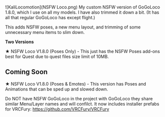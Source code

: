 ![KaliLocomotion](NSFW Loco.png)
My custom NSFW version of GoGoLoco 1.8.0, which I use on all my models. I have also trimmed it down a bit. (It has all that regular GoGoLoco has except flight.)

This adds NSFW poses, a new menu layout, and trimming of some unnecessary menu items to slim down.

**Two Versions** 

★ NSFW Loco V1.8.0 (Poses Only) - This just has the NSFW Poses add-ons best for Quest due to quest files size limit of 10MB.

## Coming Soon
★ NSFW Loco V1.8.0 (Poses & Emotes) - This version has Poses and Animations that can be sped up and slowed down.




Do NOT have NSFW GoGoLoco in the project with GoGoLoco they share similar Menu/Layer names and will confilct.
It now includes installer prefabs for VRCFury: https://github.com/VRCFury/VRCFury
